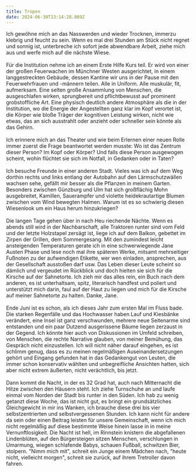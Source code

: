 ```yaml
---
title: Tropen
date: 2024-06-30T13:14:28.889Z
---
```

Ich gewöhne mich an das Nasswerden und wieder Trocknen, immerzu klebrig und feucht zu sein. Wenn es mal drei Stunden am Stück nicht regnet und sonnig ist, unterbreche ich sofort jede abwendbare Arbeit, ziehe mich aus und werfe mich auf die nächste Wiese.\
\
Für die Institution nehme ich an einem Erste Hilfe Kurs teil. Er wird von einer der großen Feuerwachen im Münchner Westen ausgerichtet, in einem langgestreckten Gebäude, dessen Kantine wir uns in der Pause mit den Feuerwehrfrauen und -männern teilen. Alle in Uniform. Alle muskulär, fit, aufmerksam. Eine selten große Ansammlung von Menschen, die ausgeschlafen wirken, sprungbereit und pflichtbewusst auf prominent grobstoffliche Art. Eine physisch deutlich andere Atmosphäre als die in der Institution, wo die Energie der Angestellten ganz klar im Kopf verortet ist, die Körper wie bloße Träger der kognitiven Leistung wirken, nicht wie etwas, das an sich ausstrahlt oder anzieht oder schneller sein könnte als das Gehirn.\
\
Ich erinnere mich an das Theater und wie beim Erlernen einer neuen Rolle immer zuerst die Frage beantwortet werden musste: Wo ist das Zentrum dieser Person? Im Kopf oder Körper? Und falls diese Person ausgewogen scheint, wohin flüchtet sie sich im Notfall, in Gedanken oder in Taten?\
\
Ich besuche Freunde in einer anderen Stadt. Vieles was ich auf dem Weg dorthin rechts und links entlang der Autobahn auf den Lärmschutzwällen wachsen sehe, gefällt mir besser als die Pflanzen in meinem Garten. Besonders zwischen Günzburg und Ulm hat sich großflächig Mohn ausgebreitet, Kamillen, Sauerampfer und violette heidekrautartige Blumen zwischen vom Wind bewegten Halmen. Warum ist es so schwierig diesen Wiesenlook um ein Haus herum hinzukriegen?\
\
Die langen Tage gehen über in nach Heu riechende Nächte. Wenn es abends still wird in der Nachbarschaft, alle Traktoren runter sind vom Feld und der letzte Holzstapel zersägt ist, liege ich auf dem Balkon, gebettet im Zirpen der Grillen, dem Sommergesang. Mit den zumindest leicht ansteigenden Temperaturen gerate ich in eine schwerwiegende Jane Austen Phase und lese noch mal ihre späteren Werke, mitsamt mehrseitiger Fußnoten zu der aufwendigen Etikette, wer wen einladen, ansprechen, aus der Gesellschaft ausstoßen darf usw. Das Leben dieser Leute scheint so dämlich und vergeudet im Rückblick und doch hielten sie sich für die Kirsche auf der Sahnetorte. Ich zieh mir das alles rein, ein Buch nach dem anderen, es ist unterhaltsam, spitz, literarisch handfest und poliert und unterstützt mich darin, faul auf der Haut zu liegen und mich für die Kirsche auf meiner Sahnetorte zu halten. Danke, Jane.\
\
Ende Juni ist es schon, als ich dieses Jahr zum ersten Mal im Fluss bade. Die starken Regenfälle und das Hochwasser haben Lauf und Kiesbänke verändert, eine Insel ist ganz verschwunden, mehrere neue Seitenarme sind entstanden und ein paar Dutzend ausgerissene Bäume liegen zerzaust in der Gegend. Ich könnte hier auch von Diskussionen im Umfeld schreiben, von Menschen, die rechte Narrative glauben, von meiner Bemühung, das Gespräch nicht einzustellen. Ich will nicht näher darauf eingehen, es ist schlimm genug, dass es zu meinen regelmäßigen Auseinandersetzungen gehört und Eingang gefunden hat in das Gedankengut von Leuten, die immer schon konservativ wählten und unbegreifliche Ansichten hatten, sich aber nicht extrem äußerten, nicht verächtlich, bis jetzt.\
\
Dann kommt die Nacht, in der es 32 Grad hat, auch nach Mitternacht die Hitze zwischen den Häusern steht. Ich ziehe Turnschuhe an und laufe einmal vom Norden der Stadt bis runter in den Süden. Ich hab zu wenig getanzt diese Woche, das ist nicht gut, es bringt ein grundsätzliches Gleichgewicht in mir ins Wanken, ich brauche diese drei bis vier selbstzentrierten und selbstvergessenen Stunden. Ich kann nicht für andere da sein oder einen Beitrag leisten für unsere Gemeinschaft, wenn ich mich nicht regelmäßig auf diese bestimmte Weise hinein lasse in in meine Vernunftlosigkeit. Die Nacht ist hell, im Rinnstein knistern die abgefallenen Lindenblüten, auf den Bürgersteigen sitzen Menschen, verschlungen in Umarmung, wiegen schlafende Babys, schauen Fußball, schwitzen Bier, stolpern. "Nimm mich mit", schreit ein Junge einem Mädchen nach, "heute nicht, vielleicht morgen", schreit sie zurück, auf ihrem Tretroller davon fahren.